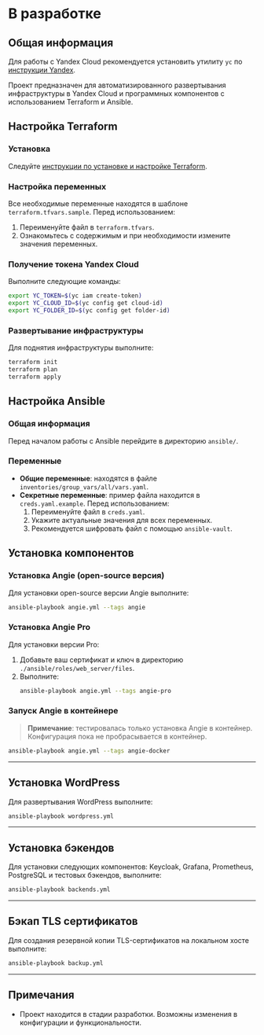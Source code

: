 
# В разработке

## Общая информация
Для работы с Yandex Cloud рекомендуется установить утилиту `yc` по [инструкции Yandex](https://yandex.cloud/ru/docs/tutorials/infrastructure-management/terraform-quickstart).

Проект предназначен для автоматизированного развертывания инфраструктуры в Yandex Cloud и программных компонентов с использованием Terraform и Ansible.

## Настройка Terraform

### Установка
Следуйте [инструкции по установке и настройке Terraform](https://yandex.cloud/ru/docs/tutorials/infrastructure-management/terraform-quickstart).

### Настройка переменных
Все необходимые переменные находятся в шаблоне `terraform.tfvars.sample`. Перед использованием:
1. Переименуйте файл в `terraform.tfvars`.
2. Ознакомьтесь с содержимым и при необходимости измените значения переменных.

### Получение токена Yandex Cloud
Выполните следующие команды:
```bash
export YC_TOKEN=$(yc iam create-token)
export YC_CLOUD_ID=$(yc config get cloud-id)
export YC_FOLDER_ID=$(yc config get folder-id)
```

### Развертывание инфраструктуры
Для поднятия инфраструктуры выполните:
```bash
terraform init
terraform plan
terraform apply
```



## Настройка Ansible

### Общая информация
Перед началом работы с Ansible перейдите в директорию `ansible/`.

### Переменные
- **Общие переменные**: находятся в файле `inventories/group_vars/all/vars.yaml`.
- **Секретные переменные**: пример файла находится в `creds.yaml.example`. Перед использованием:
  1. Переименуйте файл в `creds.yaml`.
  2. Укажите актуальные значения для всех переменных.
  3. Рекомендуется шифровать файл с помощью `ansible-vault`.



## Установка компонентов

### Установка Angie (open-source версия)
Для установки open-source версии Angie выполните:
```bash
ansible-playbook angie.yml --tags angie
```

### Установка Angie Pro
Для установки версии Pro:
1. Добавьте ваш сертификат и ключ в директорию `./ansible/roles/web_server/files`.
2. Выполните:
   ```bash
   ansible-playbook angie.yml --tags angie-pro
   ```

### Запуск Angie в контейнере
> **Примечание**: тестировалась только установка Angie в контейнер. Конфигурация пока не пробрасывается в контейнер.

```bash
ansible-playbook angie.yml --tags angie-docker
```

---

## Установка WordPress
Для развертывания WordPress выполните:
```bash
ansible-playbook wordpress.yml
```

---

## Установка бэкендов
Для установки следующих компонентов: Keycloak, Grafana, Prometheus, PostgreSQL и тестовых бэкендов, выполните:
```bash
ansible-playbook backends.yml
```

---

## Бэкап TLS сертификатов
Для создания резервной копии TLS-сертификатов на локальном хосте выполните:
```bash
ansible-playbook backup.yml
```

---

## Примечания
- Проект находится в стадии разработки. Возможны изменения в конфигурации и функциональности.
```
